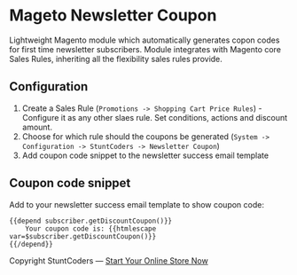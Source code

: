 # Mageto Newsletter Coupon

Lightweight Magento module which automatically generates copon codes for first time newsletter subscribers. Module integrates with Magento core Sales Rules, inheriting all the flexibility sales rules provide.

## Configuration

1) Create a Sales Rule (`Promotions -> Shopping Cart Price Rules`) - Configure it as any other slaes rule. Set conditions, actions and discount amount.
2) Choose for which rule should the coupons be generated (`System -> Configuration -> StuntCoders -> Newsletter Coupon`)
3) Add coupon code snippet to the newsletter success email template

## Coupon code snippet
Add to your newsletter success email template to show coupon code:
```
{{depend subscriber.getDiscountCoupon()}}
    Your coupon code is: {{htmlescape var=$subscriber.getDiscountCoupon()}}
{{/depend}}
```

Copyright StuntCoders — [Start Your Online Store Now](https://stuntcoders.com/)
